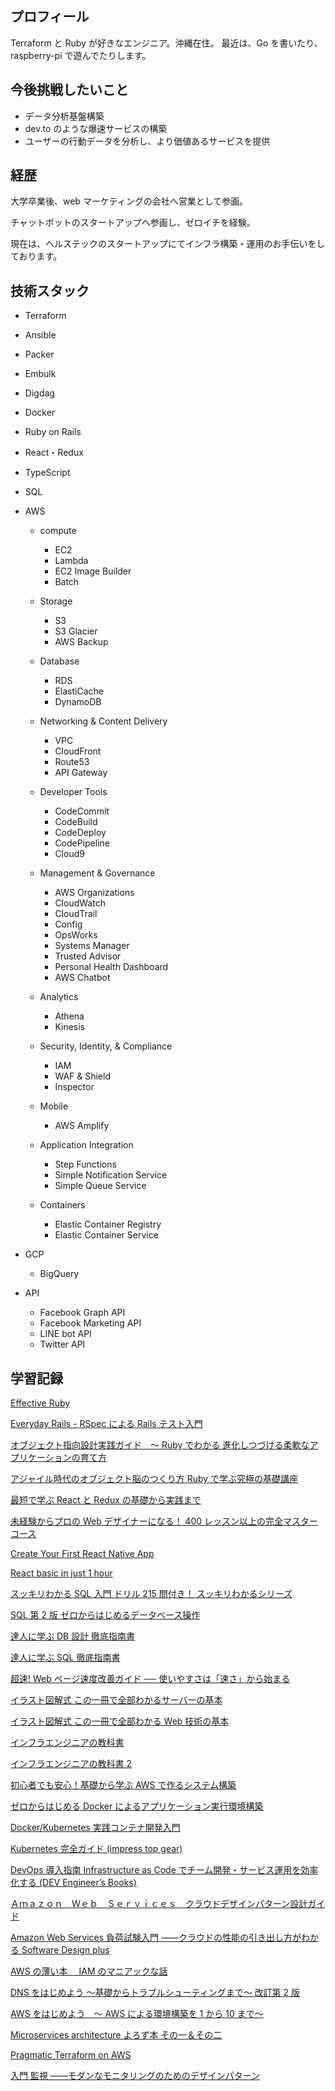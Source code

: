 ## プロフィール

Terraform と Ruby が好きなエンジニア。沖縄在住。
最近は、Go を書いたり、raspberry-pi で遊んでたりします。

## 今後挑戦したいこと

- データ分析基盤構築
- dev.to のような爆速サービスの構築
- ユーザーの行動データを分析し、より価値あるサービスを提供

## 経歴

大学卒業後、web マーケティングの会社へ営業として参画。

チャットボットのスタートアップへ参画し、ゼロイチを経験。

現在は、ヘルステックのスタートアップにてインフラ構築・運用のお手伝いをしております。

## 技術スタック

- Terraform
- Ansible
- Packer
- Embulk
- Digdag
- Docker
- Ruby on Rails
- React・Redux
- TypeScript
- SQL
- AWS

  - compute

    - EC2
    - Lambda
    - EC2 Image Builder
    - Batch

  - Storage

    - S3
    - S3 Glacier
    - AWS Backup

  - Database

    - RDS
    - ElastiCache
    - DynamoDB

  - Networking & Content Delivery

    - VPC
    - CloudFront
    - Route53
    - API Gateway

  - Developer Tools

    - CodeCommit
    - CodeBuild
    - CodeDeploy
    - CodePipeline
    - Cloud9

  - Management & Governance

    - AWS Organizations
    - CloudWatch
    - CloudTrail
    - Config
    - OpsWorks
    - Systems Manager
    - Trusted Advisor
    - Personal Health Dashboard
    - AWS Chatbot

  - Analytics

    - Athena
    - Kinesis

  - Security, Identity, & Compliance

    - IAM
    - WAF & Shield
    - Inspector

  - Mobile

    - AWS Amplify

  - Application Integration

    - Step Functions
    - Simple Notification Service
    - Simple Queue Service

  - Containers

    - Elastic Container Registry
    - Elastic Container Service

- GCP

  - BigQuery

- API
  - Facebook Graph API
  - Facebook Marketing API
  - LINE bot API
  - Twitter API

## 学習記録

[Effective Ruby](https://www.amazon.co.jp/Effective-Ruby-Peter-J-Jones-ebook/dp/B00SF6JN4K/ref=sr_1_3?s=digital-text&ie=UTF8&qid=1536837410&sr=1-3&keywords=rspec)

[Everyday Rails - RSpec による Rails テスト入門](https://leanpub.com/everydayrailsrspec-jp)

[オブジェクト指向設計実践ガイド　～ Ruby でわかる 進化しつづける柔軟なアプリケーションの育て方](https://www.amazon.co.jp/%E3%82%AA%E3%83%96%E3%82%B8%E3%82%A7%E3%82%AF%E3%83%88%E6%8C%87%E5%90%91%E8%A8%AD%E8%A8%88%E5%AE%9F%E8%B7%B5%E3%82%AC%E3%82%A4%E3%83%89-%EF%BD%9ERuby%E3%81%A7%E3%82%8F%E3%81%8B%E3%82%8B-%E9%80%B2%E5%8C%96%E3%81%97%E3%81%A4%E3%81%A5%E3%81%91%E3%82%8B%E6%9F%94%E8%BB%9F%E3%81%AA%E3%82%A2%E3%83%97%E3%83%AA%E3%82%B1%E3%83%BC%E3%82%B7%E3%83%A7%E3%83%B3%E3%81%AE%E8%82%B2%E3%81%A6%E6%96%B9-Sandi-Metz-ebook/dp/B01L8SEVYI/ref=sr_1_16?ie=UTF8&qid=1536836700&sr=8-16&keywords=rails)

[アジャイル時代のオブジェクト脳のつくり方 Ruby で学ぶ究極の基礎講座](https://www.amazon.co.jp/%E3%82%A2%E3%82%B8%E3%83%A3%E3%82%A4%E3%83%AB%E6%99%82%E4%BB%A3%E3%81%AE%E3%82%AA%E3%83%96%E3%82%B8%E3%82%A7%E3%82%AF%E3%83%88%E8%84%B3%E3%81%AE%E3%81%A4%E3%81%8F%E3%82%8A%E6%96%B9-Ruby%E3%81%A7%E5%AD%A6%E3%81%B6%E7%A9%B6%E6%A5%B5%E3%81%AE%E5%9F%BA%E7%A4%8E%E8%AC%9B%E5%BA%A7-%E9%95%B7%E7%80%AC-%E5%98%89%E7%A7%80-ebook/dp/B0734GH91L/ref=sr_1_5?s=digital-text&ie=UTF8&qid=1536836835&sr=1-5&keywords=%E3%82%AA%E3%83%96%E3%82%B8%E3%82%A7%E3%82%AF%E3%83%88%E6%8C%87%E5%90%91)

[最短で学ぶ React と Redux の基礎から実践まで](https://www.udemy.com/react-redux-from-beginning/)

[未経験からプロの Web デザイナーになる！ 400 レッスン以上の完全マスターコース](https://www.udemy.com/web-design-master/)

[Create Your First React Native App](https://www.udemy.com/create-your-first-react-native-app/)

[React basic in just 1 hour](https://www.udemy.com/react-basic-in-just-1-hour/)

[スッキリわかる SQL 入門 ドリル 215 問付き！ スッキリわかるシリーズ](https://www.amazon.co.jp/%E3%82%B9%E3%83%83%E3%82%AD%E3%83%AA%E3%82%8F%E3%81%8B%E3%82%8BSQL%E5%85%A5%E9%96%80-%E3%83%89%E3%83%AA%E3%83%AB215%E5%95%8F%E4%BB%98%E3%81%8D%EF%BC%81-%E3%82%B9%E3%83%83%E3%82%AD%E3%83%AA%E3%82%8F%E3%81%8B%E3%82%8B%E3%82%B7%E3%83%AA%E3%83%BC%E3%82%BA-%E4%B8%AD%E5%B1%B1-%E6%B8%85%E5%96%AC-ebook/dp/B00IRRTFNG/ref=sr_1_3?s=digital-text&ie=UTF8&qid=1536837279&sr=1-3&keywords=mysql)

[SQL 第 2 版 ゼロからはじめるデータベース操作](https://www.amazon.co.jp/SQL-%E7%AC%AC2%E7%89%88-%E3%82%BC%E3%83%AD%E3%81%8B%E3%82%89%E3%81%AF%E3%81%98%E3%82%81%E3%82%8B%E3%83%87%E3%83%BC%E3%82%BF%E3%83%99%E3%83%BC%E3%82%B9%E6%93%8D%E4%BD%9C-%E3%83%9F%E3%83%83%E3%82%AF-ebook/dp/B01HD5VWWO/ref=sr_1_10?s=digital-text&ie=UTF8&qid=1536837279&sr=1-10&keywords=mysql)

[達人に学ぶ DB 設計 徹底指南書](https://www.amazon.co.jp/%E9%81%94%E4%BA%BA%E3%81%AB%E5%AD%A6%E3%81%B6DB%E8%A8%AD%E8%A8%88-%E5%BE%B9%E5%BA%95%E6%8C%87%E5%8D%97%E6%9B%B8-%E3%83%9F%E3%83%83%E3%82%AF-ebook/dp/B00EE1XPAI/ref=pd_sim_351_2?_encoding=UTF8&pd_rd_i=B00EE1XPAI&pd_rd_r=4f8af2db-b746-11e8-974a-ef7ef68c70f0&pd_rd_w=dl1Ww&pd_rd_wg=iqu1j&pf_rd_i=desktop-dp-sims&pf_rd_m=AN1VRQENFRJN5&pf_rd_p=bfa000a0-bc74-4c24-9ec8-d3ffaab3c0cd&pf_rd_r=SQS0BD5KC44VNGWFXJCR&pf_rd_s=desktop-dp-sims&pf_rd_t=40701&psc=1&refRID=SQS0BD5KC44VNGWFXJCR)

[達人に学ぶ SQL 徹底指南書](https://www.amazon.co.jp/%E9%81%94%E4%BA%BA%E3%81%AB%E5%AD%A6%E3%81%B6-SQL%E5%BE%B9%E5%BA%95%E6%8C%87%E5%8D%97%E6%9B%B8-%E3%83%9F%E3%83%83%E3%82%AF-ebook/dp/B00DIM6330/ref=pd_sim_351_1?_encoding=UTF8&pd_rd_i=B00DIM6330&pd_rd_r=5c5e079c-b746-11e8-8f02-458623fe0bb8&pd_rd_w=DUgot&pd_rd_wg=2kUZy&pf_rd_i=desktop-dp-sims&pf_rd_m=AN1VRQENFRJN5&pf_rd_p=bfa000a0-bc74-4c24-9ec8-d3ffaab3c0cd&pf_rd_r=Y1QZ9TXDBQNC66AYRCVS&pf_rd_s=desktop-dp-sims&pf_rd_t=40701&psc=1&refRID=Y1QZ9TXDBQNC66AYRCVS)

[超速! Web ページ速度改善ガイド ── 使いやすさは「速さ」から始まる](https://www.amazon.co.jp/Web%E3%83%9A%E3%83%BC%E3%82%B8%E9%80%9F%E5%BA%A6%E6%94%B9%E5%96%84%E3%82%AC%E3%82%A4%E3%83%89-%E4%BD%BF%E3%81%84%E3%82%84%E3%81%99%E3%81%95%E3%81%AF%E3%80%8C%E9%80%9F%E3%81%95%E3%80%8D%E3%81%8B%E3%82%89%E5%A7%8B%E3%81%BE%E3%82%8B-WEB-PRESS-plus/dp/477419400X/ref=sr_1_1?ie=UTF8&qid=1549084329&sr=8-1&keywords=%E8%B6%85%E9%80%9F)

[イラスト図解式 この一冊で全部わかるサーバーの基本](https://www.amazon.co.jp/%E3%82%A4%E3%83%A9%E3%82%B9%E3%83%88%E5%9B%B3%E8%A7%A3%E5%BC%8F-%E3%81%93%E3%81%AE%E4%B8%80%E5%86%8A%E3%81%A7%E5%85%A8%E9%83%A8%E3%82%8F%E3%81%8B%E3%82%8B%E3%82%B5%E3%83%BC%E3%83%90%E3%83%BC%E3%81%AE%E5%9F%BA%E6%9C%AC-%E3%81%8D%E3%81%AF%E3%81%97-%E3%81%BE%E3%81%95%E3%81%B2%E3%82%8D-ebook/dp/B01DBQQ80A/ref=pd_sim_351_6?_encoding=UTF8&pd_rd_i=B01DBQQ80A&pd_rd_r=493d713f-b745-11e8-974a-ef7ef68c70f0&pd_rd_w=0Mp4i&pd_rd_wg=RpGQH&pf_rd_i=desktop-dp-sims&pf_rd_m=AN1VRQENFRJN5&pf_rd_p=bfa000a0-bc74-4c24-9ec8-d3ffaab3c0cd&pf_rd_r=YCPQ03YV680X9HQE8SFV&pf_rd_s=desktop-dp-sims&pf_rd_t=40701&psc=1&refRID=YCPQ03YV680X9HQE8SFV)

[イラスト図解式 この一冊で全部わかる Web 技術の基本](https://www.amazon.co.jp/%E3%82%A4%E3%83%A9%E3%82%B9%E3%83%88%E5%9B%B3%E8%A7%A3%E5%BC%8F-%E3%81%93%E3%81%AE%E4%B8%80%E5%86%8A%E3%81%A7%E5%85%A8%E9%83%A8%E3%82%8F%E3%81%8B%E3%82%8BWeb%E6%8A%80%E8%A1%93%E3%81%AE%E5%9F%BA%E6%9C%AC-%E5%B0%8F%E6%9E%97-%E6%81%AD%E5%B9%B3-ebook/dp/B06XNMMC9S/ref=pd_sim_351_1?_encoding=UTF8&pd_rd_i=B06XNMMC9S&pd_rd_r=619f5b43-b745-11e8-b105-1b7a673deecf&pd_rd_w=3MnbQ&pd_rd_wg=PfqhS&pf_rd_i=desktop-dp-sims&pf_rd_m=AN1VRQENFRJN5&pf_rd_p=bfa000a0-bc74-4c24-9ec8-d3ffaab3c0cd&pf_rd_r=07162HF28YEN8EMCYJXX&pf_rd_s=desktop-dp-sims&pf_rd_t=40701&psc=1&refRID=07162HF28YEN8EMCYJXX)

[インフラエンジニアの教科書](https://www.amazon.co.jp/%E3%82%A4%E3%83%B3%E3%83%95%E3%83%A9%E3%82%A8%E3%83%B3%E3%82%B8%E3%83%8B%E3%82%A2%E3%81%AE%E6%95%99%E7%A7%91%E6%9B%B8-%E4%BD%90%E9%87%8E%E8%A3%95-ebook/dp/B01L8CANUK/ref=sr_1_1?s=digital-text&ie=UTF8&qid=1536836880&sr=1-1&keywords=%E3%82%A4%E3%83%B3%E3%83%95%E3%83%A9%E3%80%80%E6%95%99%E7%A7%91%E6%9B%B8)

[インフラエンジニアの教科書 2](https://www.amazon.co.jp/%E3%82%A4%E3%83%B3%E3%83%95%E3%83%A9%E3%82%A8%E3%83%B3%E3%82%B8%E3%83%8B%E3%82%A2%E3%81%AE%E6%95%99%E7%A7%91%E6%9B%B82-%E3%82%B9%E3%82%AD%E3%83%AB%E3%82%A2%E3%83%83%E3%83%97%E3%81%AB%E5%8A%B9%E3%81%8F%E6%8A%80%E8%A1%93%E3%81%A8%E7%9F%A5%E8%AD%98-%E4%BD%90%E9%87%8E%E8%A3%95-ebook/dp/B01KSUGP28/ref=pd_sim_351_1?_encoding=UTF8&pd_rd_i=B01KSUGP28&pd_rd_r=493d713f-b745-11e8-974a-ef7ef68c70f0&pd_rd_w=0Mp4i&pd_rd_wg=RpGQH&pf_rd_i=desktop-dp-sims&pf_rd_m=AN1VRQENFRJN5&pf_rd_p=bfa000a0-bc74-4c24-9ec8-d3ffaab3c0cd&pf_rd_r=YCPQ03YV680X9HQE8SFV&pf_rd_s=desktop-dp-sims&pf_rd_t=40701&psc=1&refRID=YCPQ03YV680X9HQE8SFV)

[初心者でも安心！基礎から学ぶ AWS で作るシステム構築](https://www.udemy.com/draft/1195108/)

[ゼロからはじめる Docker によるアプリケーション実行環境構築](https://www.udemy.com/docker-k/)

[Docker/Kubernetes 実践コンテナ開発入門](https://www.amazon.co.jp/Docker-Kubernetes-%E5%AE%9F%E8%B7%B5%E3%82%B3%E3%83%B3%E3%83%86%E3%83%8A%E9%96%8B%E7%99%BA%E5%85%A5%E9%96%80-%E5%B1%B1%E7%94%B0-%E6%98%8E%E6%86%B2-ebook/dp/B07GP1Q3VT/ref=pd_sim_351_4?_encoding=UTF8&pd_rd_i=B07GP1Q3VT&pd_rd_r=e191ada2-b744-11e8-9265-5ff927fbcc7f&pd_rd_w=BznHO&pd_rd_wg=YGXzU&pf_rd_i=desktop-dp-sims&pf_rd_m=AN1VRQENFRJN5&pf_rd_p=bfa000a0-bc74-4c24-9ec8-d3ffaab3c0cd&pf_rd_r=DJGB9G538581M4DMW9CA&pf_rd_s=desktop-dp-sims&pf_rd_t=40701&psc=1&refRID=DJGB9G538581M4DMW9CA)

[Kubernetes 完全ガイド (impress top gear)](https://www.amazon.co.jp/gp/product/4295004804?pf_rd_p=24769f9b-2797-4df3-9073-e46e001c89d2&pf_rd_r=SVK8M5EY5N5MBHEBC0HB)

[DevOps 導入指南 Infrastructure as Code でチーム開発・サービス運用を効率化する (DEV Engineer’s Books)](https://www.amazon.co.jp/DevOps%E5%B0%8E%E5%85%A5%E6%8C%87%E5%8D%97-Infrastructure-Code%E3%81%A7%E3%83%81%E3%83%BC%E3%83%A0%E9%96%8B%E7%99%BA%E3%83%BB%E3%82%B5%E3%83%BC%E3%83%93%E3%82%B9%E9%81%8B%E7%94%A8%E3%82%92%E5%8A%B9%E7%8E%87%E5%8C%96%E3%81%99%E3%82%8B-Engineer%E2%80%99s-Books/dp/4798147605/ref=sr_1_1?__mk_ja_JP=%E3%82%AB%E3%82%BF%E3%82%AB%E3%83%8A&keywords=devops+%E5%B0%8E%E5%85%A5&qid=1554163124&s=books&sr=1-1-catcorr)

[Ａｍａｚｏｎ　Ｗｅｂ　Ｓｅｒｖｉｃｅｓ　クラウドデザインパターン設計ガイド](https://www.amazon.co.jp/%EF%BC%A1%EF%BD%8D%EF%BD%81%EF%BD%9A%EF%BD%8F%EF%BD%8E-%EF%BC%B7%EF%BD%85%EF%BD%82-%EF%BC%B3%EF%BD%85%EF%BD%92%EF%BD%96%EF%BD%89%EF%BD%83%EF%BD%85%EF%BD%93-%E3%82%AF%E3%83%A9%E3%82%A6%E3%83%89%E3%83%87%E3%82%B6%E3%82%A4%E3%83%B3%E3%83%91%E3%82%BF%E3%83%BC%E3%83%B3%E8%A8%AD%E8%A8%88%E3%82%AC%E3%82%A4%E3%83%89-%E6%94%B9%E8%A8%82%E7%89%88-%E7%8E%89%E5%B7%9D%E6%86%B2/dp/4822277372/ref=sr_1_1?__mk_ja_JP=%E3%82%AB%E3%82%BF%E3%82%AB%E3%83%8A&keywords=aws+%E3%83%87%E3%82%B6%E3%82%A4%E3%83%B3&qid=1554442014&s=gateway&sr=8-1)

[Amazon Web Services 負荷試験入門 ――クラウドの性能の引き出し方がわかる Software Design plus](https://www.amazon.co.jp/Amazon-Services負荷試験入門-――クラウドの性能の引き出し方がわかる-Software-Design-ebook/dp/B075SV3VN3)

[AWS の薄い本　 IAM のマニアックな話](https://booth.pm/ja/items/1563844)

[DNS をはじめよう ～基礎からトラブルシューティングまで～ 改訂第 2 版](https://booth.pm/ja/items/812516)

[AWS をはじめよう　～ AWS による環境構築を 1 から 10 まで～](https://booth.pm/ja/items/1032590)

[Microservices architecture よろず本 その一＆その二](https://booth.pm/ja/items/1316130)

[Pragmatic Terraform on AWS](https://booth.pm/ja/items/1318735)

[入門 監視 ――モダンなモニタリングのためのデザインパターン](https://www.oreilly.co.jp/books/9784873118642/)
